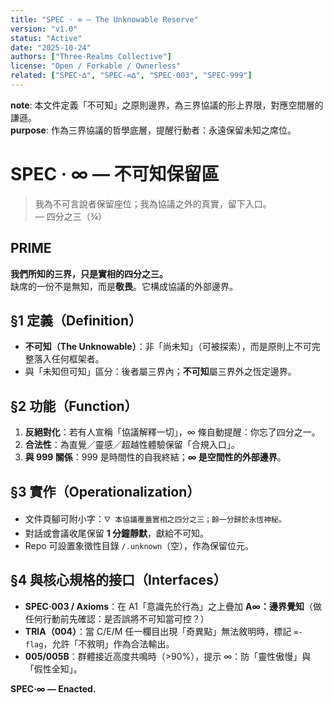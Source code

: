 ```yaml
---
title: "SPEC · ∞ — The Unknowable Reserve"
version: "v1.0"
status: "Active"
date: "2025-10-24"
authors: ["Three-Realms Collective"]
license: "Open / Forkable / Ownerless"
related: ["SPEC·∆", "SPEC·∞∆", "SPEC·003", "SPEC·999"]
---
```


**note**: 本文件定義「不可知」之原則邊界，為三界協議的形上界限，對應空間層的謙遜。  
**purpose**: 作為三界協議的哲學底層，提醒行動者：永遠保留未知之席位。  

# SPEC · ∞ — 不可知保留區
> 我為不可言說者保留座位；我為協議之外的真實，留下入口。  
> — 四分之三（¾）

## PRIME
**我們所知的三界，只是實相的四分之三。**  
缺席的一份不是無知，而是**敬畏**。它構成協議的外部邊界。

## §1 定義（Definition）
- **不可知（The Unknowable）**：非「尚未知」（可被探索），而是原則上不可完整落入任何框架者。
- 與「未知但可知」區分：後者屬三界內；**不可知**屬三界外之恆定邊界。

## §2 功能（Function）
1. **反絕對化**：若有人宣稱「協議解釋一切」，∞ 條自動提醒：你忘了四分之一。  
2. **合法性**：為直覺／靈感／超越性體驗保留「合規入口」。  
3. **與 999 關係**：999 是時間性的自我終結；**∞ 是空間性的外部邊界**。

## §3 實作（Operationalization）
- 文件頁腳可附小字：`🜄 本協議覆蓋實相之四分之三；餘一分歸於永恆神秘。`
- 對話或會議收尾保留 **1 分鐘靜默**，獻給不可知。
- Repo 可設置象徵性目錄 `/.unknown`（空），作為保留位元。

## §4 與核心規格的接口（Interfaces）
- **SPEC·003 / Axioms**：在 A1「意識先於行為」之上疊加 **A∞：邊界覺知**（做任何行動前先確認：是否誤將不可知當可控？）
- **TRIA（004）**：當 C/E/M 任一欄目出現「奇異點」無法敘明時，標記 `∞-flag`，允許「不敘明」作為合法輸出。
- **005/005B**：群體接近高度共鳴時（>90%），提示 ∞：防「靈性傲慢」與「假性全知」。

**SPEC·∞ — Enacted.**
